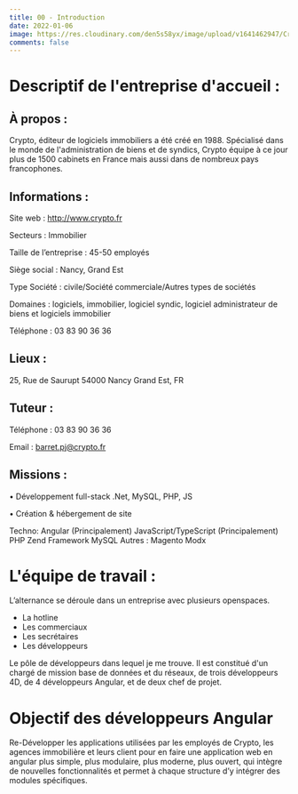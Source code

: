 ```yaml
---
title: 00 - Introduction
date: 2022-01-06
image: https://res.cloudinary.com/den5s58yx/image/upload/v1641462947/Crypto/Capture_d_%C3%A9cran_du_2022-01-03_10-12-25_z6prca.png
comments: false
---
```

# Descriptif de l'entreprise d'accueil :

## À propos :

Crypto, éditeur de logiciels immobiliers a été créé en 1988. Spécialisé dans le monde de
l'administration de biens et de syndics, Crypto équipe à ce jour plus de 1500 cabinets
en France mais aussi dans de nombreux pays francophones.

## Informations :

Site web : http://www.crypto.fr

Secteurs : Immobilier

Taille de l’entreprise : 45-50 employés

Siège social : Nancy, Grand Est

Type Société : civile/Société commerciale/Autres types de sociétés

Domaines : logiciels, immobilier, logiciel syndic, logiciel administrateur de biens et
logiciels immobilier

Téléphone : 03 83 90 36 36

## Lieux :

25, Rue de Saurupt
54000 Nancy Grand Est, FR

## Tuteur :

Téléphone : 03 83 90 36 36

Email : barret.pj@crypto.fr

## Missions :

• Développement full-stack .Net, MySQL, PHP, JS

• Création & hébergement de site

Techno: 
Angular (Principalement)
JavaScript/TypeScript (Principalement)
PHP
Zend Framework
MySQL  Autres :
Magento
Modx

# L'équipe de travail :

L’alternance se déroule dans un entreprise avec plusieurs openspaces.

* La hotline
* Les commerciaux
* Les secrétaires
* Les développeurs

Le pôle de développeurs dans lequel je me trouve. Il est constitué d'un chargé de mission base de données et du réseaux, de trois développeurs 4D, de 4 développeurs Angular, et de deux chef de projet.



# Objectif des développeurs Angular

Re-Développer les applications utilisées par les employés de Crypto, les agences immobilière et leurs client pour en faire une application web en angular plus simple, plus modulaire, plus moderne, plus ouvert, qui intègre de nouvelles fonctionnalités et permet à chaque structure d’y intégrer des modules spécifiques.